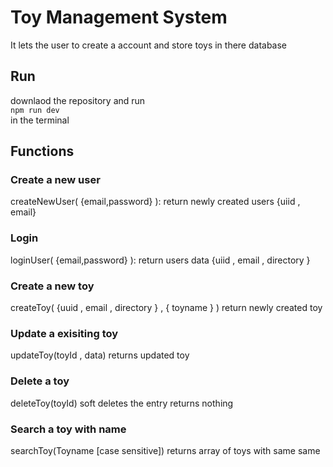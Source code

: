 # Toy Management System

It lets the user to create a account and store toys in there database


## Run 
downlaod the repository and run \
`npm run dev`\
 in the terminal



## Functions

### Create a new user
createNewUser( {email,password} ):
return newly created users {uiid , email}

### Login 
loginUser( {email,password} ):
return users data {uiid , email , directory }

### Create a new toy
createToy( {uuid , email , directory } , { toyname } )
return newly created toy

### Update a exisiting toy
updateToy(toyId , data)
returns updated toy

### Delete a toy
deleteToy(toyId)
soft deletes the entry
returns nothing
  
### Search a toy with name
searchToy(Toyname [case sensitive])
returns array of toys with same same
